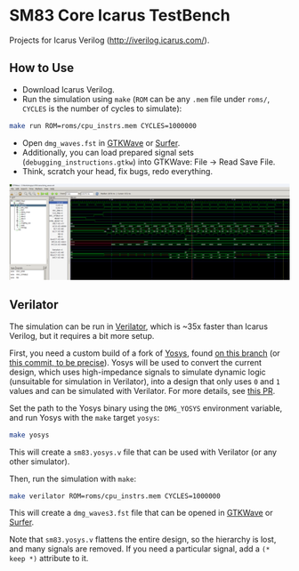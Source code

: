 # SM83 Core Icarus TestBench

Projects for Icarus Verilog (http://iverilog.icarus.com/).

## How to Use

- Download Icarus Verilog.
- Run the simulation using `make` (`ROM` can be any `.mem` file under `roms/`, `CYCLES` is the number of cycles to simulate):

```bash
make run ROM=roms/cpu_instrs.mem CYCLES=1000000
```

- Open `dmg_waves.fst` in [GTKWave](https://gtkwave.sourceforge.net/) or [Surfer](https://surfer-project.org/).
- Additionally, you can load prepared signal sets (`debugging_instructions.gtkw`) into GTKWave: File -> Read Save File.
- Think, scratch your head, fix bugs, redo everything.

![dmg_waves](/imgstore/sm83/dmg_waves.png)

## Verilator

The simulation can be run in [Verilator](https://www.veripool.org/verilator/), which is ~35x faster than Icarus Verilog, but it requires a bit more setup.

First, you need a custom build of a fork of [Yosys](https://yosyshq.net/yosys/), found [on this branch](https://github.com/Rodrigodd/yosys/tree/dmgcpu-changes-2) (or [this commit, to be precise](https://github.com/Rodrigodd/yosys/commit/3ba9b002e5189a83ecfa4da7780d77eb4d2dfb70)). Yosys will be used to convert the current design, which uses high-impedance signals to simulate dynamic logic (unsuitable for simulation in Verilator), into a design that only uses `0` and `1` values and can be simulated with Verilator. For more details, see [this PR](https://github.com/emu-russia/dmgcpu/pull/292).

Set the path to the Yosys binary using the `DMG_YOSYS` environment variable, and run Yosys with the `make` target `yosys`:

```bash
make yosys
```

This will create a `sm83.yosys.v` file that can be used with Verilator (or any other simulator).

Then, run the simulation with `make`:

```bash
make verilator ROM=roms/cpu_instrs.mem CYCLES=1000000
```

This will create a `dmg_waves3.fst` file that can be opened in [GTKWave](https://gtkwave.sourceforge.net/) or [Surfer](https://surfer-project.org/).

Note that `sm83.yosys.v` flattens the entire design, so the hierarchy is lost, and many signals are removed. If you need a particular signal, add a `(* keep *)` attribute to it.
